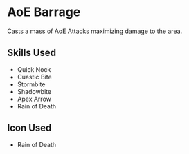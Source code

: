 # AoE Barrage

Casts a mass of AoE Attacks maximizing damage to the area.

## Skills Used

 - Quick Nock
 - Cuastic Bite
 - Stormbite
 - Shadowbite
 - Apex Arrow
 - Rain of Death

## Icon Used

 - Rain of Death